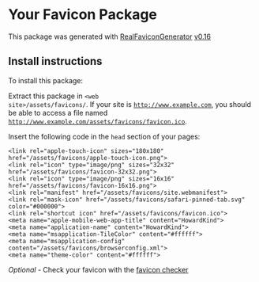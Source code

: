 # Your Favicon Package

This package was generated with [RealFaviconGenerator](https://realfavicongenerator.net/) [v0.16](https://realfavicongenerator.net/change_log#v0.16)

## Install instructions

To install this package:

Extract this package in <code>&lt;web site&gt;/assets/favicons/</code>. If your site is <code>http://www.example.com</code>, you should be able to access a file named <code>http://www.example.com/assets/favicons/favicon.ico</code>.

Insert the following code in the `head` section of your pages:

    <link rel="apple-touch-icon" sizes="180x180" href="/assets/favicons/apple-touch-icon.png">
    <link rel="icon" type="image/png" sizes="32x32" href="/assets/favicons/favicon-32x32.png">
    <link rel="icon" type="image/png" sizes="16x16" href="/assets/favicons/favicon-16x16.png">
    <link rel="manifest" href="/assets/favicons/site.webmanifest">
    <link rel="mask-icon" href="/assets/favicons/safari-pinned-tab.svg" color="#000000">
    <link rel="shortcut icon" href="/assets/favicons/favicon.ico">
    <meta name="apple-mobile-web-app-title" content="HowardKind">
    <meta name="application-name" content="HowardKind">
    <meta name="msapplication-TileColor" content="#ffffff">
    <meta name="msapplication-config" content="/assets/favicons/browserconfig.xml">
    <meta name="theme-color" content="#ffffff">

*Optional* - Check your favicon with the [favicon checker](https://realfavicongenerator.net/favicon_checker)